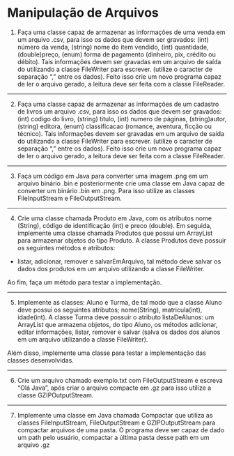 # Manipulação de Arquivos
1)  Faça uma classe capaz de armazenar as informações de uma venda em um arquivo .csv, para isso os dados que devem ser gravados: (int) número da venda, (string) nome do item vendido, (int) quantidade, (double)preço, (enum) forma de pagamento (dinheiro, pix, crédito ou débito). Tais informações devem ser gravadas em um arquivo de saída do utilizando a classe FileWriter para escrever. (utilize o caracter de separação “,” entre os dados).
  Feito isso crie um novo programa capaz de ler o arquivo gerado, a leitura deve ser feita com a classe FileReader.

---

2) Faça uma classe capaz de armazenar as informações de um cadastro de livros um arquivo .csv, para isso os dados que devem ser gravados: (int) codigo do livro, (string) titulo, (int) numero de páginas, (string)autor, (string) editora, (enum) classificacao (romance, aventura, ficção ou técnico). Tais informações devem ser gravadas em um arquivo de saída do utilizando a classe FileWriter para escrever. (utilize o caracter de separação “,” entre os dados).
   Feito isso crie um novo programa capaz de ler o arquivo gerado, a leitura deve ser feita com a classe FileReader.

---

3)  Faça um código em Java para converter uma imagem .png em um arquivo binário .bin e posteriormente crie uma classe em Java capaz de converter um binário .bin em .png. Para isso utilize as classes FileInputStream e FileOutputStream.

---

4) Crie uma classe chamada Produto em Java, com os atributos nome (String), código de identificação (int) e preco (double). Em seguida, implemente uma classe chamada Produtos que possui um ArrayList para armazenar objetos do tipo Produto. A classe Produtos deve possuir os seguintes métodos e atributos:
- listar, adicionar, remover e salvarEmArquivo, tal método deve salvar os dados dos produtos em um arquivo utilizando a classe FileWriter.

 Ao fim, faça um método para testar a implementação.

---

5) Implemente as classes: Aluno e Turma, de tal modo que a classe Aluno deve possui os seguintes atributos; nome(String), matricula(int), idade(int). A classe Turma deve possuir o atributo listaDeAlunos: um ArrayList que armazena objetos, do tipo Aluno, os métodos  adicionar, editar informações, listar, remover e salvar (salva os dados dos alunos em um arquivo utilizando a classe FileWriter).

 Além disso, implemente uma classe para testar a implementação das classes desenvolvidas.

---

6) Crie um arquivo chamado exemplo.txt com FileOutputStream e escreva “Olá Java”, após criar o arquivo compacte em .gz para isso utilize a classe GZIPOutputStream.

---

7) Implemente uma classe em Java chamada Compactar que utiliza as classes FileInputStream, FileOutputStream e GZIPOutputStream para compactar arquivos de uma pasta. O programa deve ser capaz de dado um path pelo usuário, compactar a última pasta desse path em um arquivo .gz





